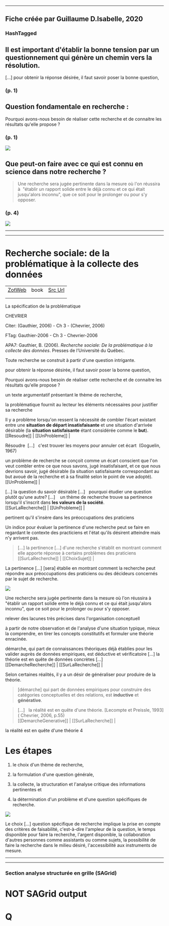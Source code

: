
----
Fiche créée par Guillaume D.Isabelle, 2020 
---- 

### HashTagged 






## Il est important d'établir la bonne tension par un questionnement qui génère un chemin vers la résolution.


[...] pour obtenir la réponse désirée, il faut savoir poser la bonne question,




### (p. 1) 






## **Question fondamentale en recherche :**


Pourquoi avons-nous besoin de réaliser cette recherche et de connaitre les résultats qu'elle propose ?




### (p. 1) 



![](12m1rLFsEz2dzeyAcxGorNNgedbijZHHW3cjJsaa.png)



## Que peut-on faire avec ce qui est connu en science dans notre recherche ?


>Une recherche sera jugée pertinente dans la mesure où l'on réussira à  "établir un rapport solide entre le déjà connu et ce qui était jusqu'alors inconnu", que ce soit pour le prolonger ou pour s'y opposer.




### (p. 4) 



![](1X1Es21248utDoxZgQ57zxfmKFPTqhZgX129q8AQ.png)



----

----



# Recherche sociale: de la problématique à la collecte des données
|       |       |       |
|  ---  |  ---  |  ---  |
|   [ZotWeb](http://zotero.org/users/180474/items/TYBPU2N9)    | book      | [Src Url](undefined)      |
|       |       |       |
|       |       |       |

La spécification de la problématique



CHEVRIER

  

Citer: (Gauthier, 2006) - Ch 3 - (Chevrier, 2006)

FTag: Gauthier-2006 - Ch 3 - Chevrier-2006

APA7: Gauthier, B. (2006). _Recherche sociale: De la problématique à la collecte des données_. Presses de l’Université du Québec.



Toute recherche se construit à partir d'une question intrigante.



pour obtenir la réponse désirée, il faut savoir poser la bonne question,



Pourquoi avons-nous besoin de réaliser cette recherche et de connaitre les résultats qu'elle propose ?



un texte argumentatif présentant le thème de recherche,



la problématique fournit au lecteur les éléments nécessaires pour justifier sa recherche



Il y a problème lorsqu'on ressent la nécessité de combler l'écart existant entre une **situation de départ insatisfaisante** et une situation d'arrivée désirable (la **situation satisfaisante** étant considérée comme le **but**).  
  [[Resoudre]] | [[UnProbleme]] | 



Résoudre  [...]   c'est trouver les moyens pour annuler cet écart  (Goguelin, 1967)



un problème de recherche se conçoit comme un écart conscient que l'on veut combler entre ce que nous savons, jugé insatisfaisant, et ce que nous devrions savoir, jugé désirable (la situation satisfaisante correspondant au but avoué de la recherche et à sa finalité selon le point de vue adopté).  
  [[UnProbleme]] | 



 [...] la question du savoir désirable [...]   pourquoi étudier une question plutôt qu'une autre? [...]    un thème de recherche trouve sa pertinence lorsqu'il s'inscrit dans **les valeurs de la société**.  
  [[SurLaRecherche]] | [[UnProbleme]] | 



pertinent qu'il s'insère dans les préoccupations des praticiens



Un indice pour évaluer la pertinence d'une recherche peut se faire en regardant le contexte des practiciens et l'état qu'ils désirent atteindre mais n'y arrivent pas.

> [...] la pertinence [...] d'une recherche s'établit en montrant comment elle apporte réponse à certains problèmes des praticiens  
  [[SurLaRecherche]] | [[ChoixSujet]] | 



La pertinence [...] [sera] établie en montrant comment la recherche peut répondre aux préoccupations des praticiens ou des décideurs concernés par le sujet de recherche.





![](12FazTHPwkfGVLhiEQfa.png)



Une recherche sera jugée pertinente dans la mesure où l'on réussira à  "établir un rapport solide entre le déjà connu et ce qui était jusqu'alors inconnu", que ce soit pour le prolonger ou pour s'y opposer.



relever des lacunes très précises dans l'organisation conceptuell



à partir de notre observation et de l'analyse d'une situation typique, mieux la comprendre, en tirer les concepts constitutifs et formuler une théorie enracinée.



démarche, qui part de connaissances théoriques déjà établies pour les valider auprès de données empiriques, est déductive et vérificatoire [...] la théorie est en quête de données concrètes [...]   
  [[DemarcheRecherche]] | [[SurLaRecherche]] | 



Selon certaines réalités, il y a un désir de généraliser pour produire de la théorie.

  

> [démarche] qui part de données empiriques pour construire des catégories conceptuelles et des relations, est **inductive** et **générative**.

> [...]   la réalité est en quête d'une théorie. [Lecompte et Preissle, 1993]( Chevrier, 2006, p.55)  
  [[DemarcheGenerative]] | [[SurLaRecherche]] | 



la réalité est en quête d'une théorie 4



Les étapes
==========



1) le choix d'un thème de recherche,



2) la formulation d'une question générale,



3) la collecte, la structuration et l'analyse critique des informations pertinentes et



4) la détermination d'un problème et d'une question spécifiques de recherche.





![](12WxFNkun2T4rbejKPqn.png)



Le choix [...] question spécifique de recherche implique la prise en compte des critères de faisabilité, c'est-à-dire l'ampleur de la question, le temps disponible pour faire la recherche, l'argent disponible, la collaboration d'autres personnes comme assistants ou comme sujets, la possibilité de faire la recherche dans le milieu désiré, l'accessibilité aux instruments de mesure.






----

----



### Section analyse structurée en grille (SAGrid)


# NOT SAGrid output

# Q

